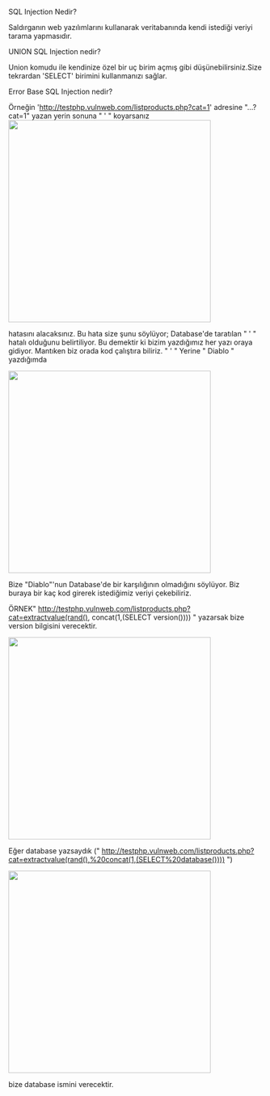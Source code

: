 SQL Injection Nedir?

Saldırganın web yazılımlarını kullanarak veritabanında kendi istediği veriyi tarama yapmasıdır.

UNION SQL Injection nedir?

Union komudu ile kendinize özel bir uç birim açmış gibi düşünebilirsiniz.Size tekrardan 'SELECT' birimini kullanmanızı sağlar.

Error Base SQL Injection nedir?

Örneğin 'http://testphp.vulnweb.com/listproducts.php?cat=1' adresine "...?cat=1" yazan yerin sonuna " ' " koyarsanız
<img src="https://cdn.discordapp.com/attachments/805191051316297759/895691508555079800/unknown.png" width="400" />

hatasını alacaksınız. Bu hata size şunu söylüyor; Database'de taratılan " ' " hatalı olduğunu belirtiliyor. Bu demektir ki bizim yazdığımız her yazı oraya gidiyor. Mantıken biz orada kod çalıştıra biliriz. " ' " Yerine " Diablo " yazdığımda

<img src="https://cdn.discordapp.com/attachments/805191051316297759/895692891010265178/unknown.png" width="400" />

Bize "Diablo"'nun Database'de bir karşılığının olmadığını söylüyor.
Biz buraya bir kaç kod girerek istediğimiz veriyi çekebiliriz.

ÖRNEK"  http://testphp.vulnweb.com/listproducts.php?cat=extractvalue(rand(), concat(1,(SELECT version())))  " yazarsak bize version bilgisini verecektir.

<img src="https://cdn.discordapp.com/attachments/872878976383746059/895689237779869716/unknown.png" width="400" />

Eğer database yazsaydık (" http://testphp.vulnweb.com/listproducts.php?cat=extractvalue(rand(),%20concat(1,(SELECT%20database()))) ")

<img src="https://cdn.discordapp.com/attachments/805191051316297759/895694175805247528/unknown.png" width="400" />

bize database ismini verecektir.